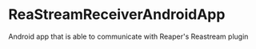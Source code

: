 # ReaStreamReceiverAndroidApp

Android app that is able to communicate with Reaper's Reastream plugin
